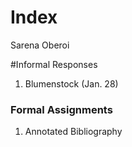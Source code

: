 # Index

Sarena Oberoi

#Informal Responses

1. Blumenstock (Jan. 28)

### Formal Assignments

1. Annotated Bibliography
